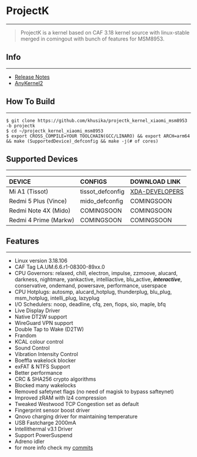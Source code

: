 # ProjectK #
-------------------------------
> ProjectK is a kernel based on CAF 3.18 kernel source with linux-stable merged in comingout with bunch of features for MSM8953.

## Info ##
-------------------------------
* [Release Notes](https://github.com/khusika/projectk_kernel_xiaomi_msm8953/releases)
* [AnyKernel2](https://github.com/khusika/AnyKernel2/)

## How To Build ##
-------------------------------

    $ git clone https://github.com/khusika/projectk_kernel_xiaomi_msm8953 -b projectk
    $ cd ~/projectk_kernel_xiaomi_msm8953
    $ export CROSS_COMPILE=YOUR TOOLCHAIN(GCC/LINARO) && export ARCH=arm64 && make (SupportedDevice)_defconfig && make -j(# of cores)

## Supported Devices ##
-------------------------------

| DEVICE                         |      CONFIGS      |  DOWNLOAD LINK  |
| :----------------------------- | :---------------- | :-------------- |
| Mi A1 (Tissot)                 | tissot_defconfig  | [XDA-DEVELOPERS](https://forum.xda-developers.com/mi-a1/development/kernel-projectk-t3771691)  |
| Redmi 5 Plus (Vince)           | mido_defconfig    | COMINGSOON      |
| Redmi Note 4X (Mido)           | COMINGSOON        | COMINGSOON      |
| Redmi 4 Prime (Markw)          | COMINGSOON        | COMINGSOON      |

## Features ##
-------------------------------

* Linux version 3.18.106
* CAF Tag LA.UM.6.6.r1-08300-89xx.0
* CPU Governors: relaxed, chill, electron, impulse, zzmoove, alucard, darkness, nightmare, yankactive, intelliactive, blu_active, **_interactive_**, conservative, ondemand, powersave, performance, userspace
* CPU Hotplugs: autosmp, alucard_hotplug, thunderplug, blu_plug, msm_hotplug, intelli_plug, lazyplug
* I/O Schedulers: noop, deadline, cfq, zen, fiops, sio, maple, bfq
* Live Display Driver
* Native DT2W support
* WireGuard VPN support
* Double Tap to Wake (D2TW)
* Frandom
* KCAL colour control
* Sound Control
* Vibration Intensity Control
* Boeffla wakelock blocker
* exFAT & NTFS Support
* Better performance
* CRC & SHA256 crypto algorithms
* Blocked many wakelocks
* Removed safetynet flags (no need of magisk to bypass safteynet)
* Improved zRAM with lz4 compression
* Tweaked Westwood TCP Congestion set as default
* Fingerprint sensor boost driver
* Qnovo charging driver for maintaining temperature
* USB Fastcharge 2000mA
* Intellithermal v3.1 Driver
* Support PowerSuspend
* Adreno idler
* for more info check my [commits](https://github.com/khusika/projectk_kernel_xiaomi_msm8953/commits/projectk)
